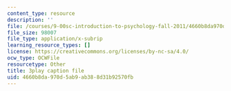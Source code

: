 ```yaml
---
content_type: resource
description: ''
file: /courses/9-00sc-introduction-to-psychology-fall-2011/4660b8da970d5ab9ab388d31b92570fb_76O3rulk844.vtt
file_size: 98007
file_type: application/x-subrip
learning_resource_types: []
license: https://creativecommons.org/licenses/by-nc-sa/4.0/
ocw_type: OCWFile
resourcetype: Other
title: 3play caption file
uid: 4660b8da-970d-5ab9-ab38-8d31b92570fb
---
```

